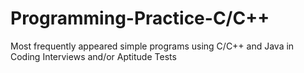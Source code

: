 # Programming-Practice-C/C++
Most frequently appeared simple programs using C/C++ and Java in Coding Interviews and/or Aptitude Tests
